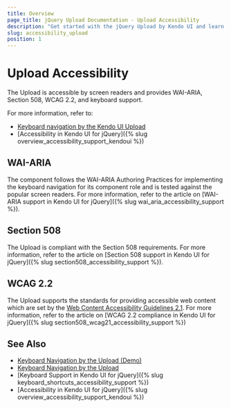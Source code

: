 ```yaml
---
title: Overview
page_title: jQuery Upload Documentation - Upload Accessibility
description: "Get started with the jQuery Upload by Kendo UI and learn about its accessibility support for WAI-ARIA, Section 508, and WCAG 2.2."
slug: accessibility_upload
position: 1
---
```


# Upload Accessibility

The Upload is accessible by screen readers and provides WAI-ARIA, Section 508, WCAG 2.2, and keyboard support.

For more information, refer to:
* [Keyboard navigation by the Kendo UI Upload]()
* [Accessibility in Kendo UI for jQuery]({% slug overview_accessibility_support_kendoui %})

## WAI-ARIA

The component follows the WAI-ARIA Authoring Practices for implementing the keyboard navigation for its component role and is tested against the popular screen readers. For more information, refer to the article on [WAI-ARIA support in Kendo UI for jQuery]({% slug wai_aria_accessibility_support %}).

## Section 508

The Upload is compliant with the Section 508 requirements. For more information, refer to the article on [Section 508 support in Kendo UI for jQuery]({% slug section508_accessibility_support %}).

## WCAG 2.2

The Upload supports the standards for providing accessible web content which are set by the [Web Content Accessibility Guidelines 2.1](https://www.w3.org/TR/WCAG/). For more information, refer to the article on [WCAG 2.2 compliance in Kendo UI for jQuery]({% slug section508_wcag21_accessibility_support %})

## See Also

* [Keyboard Navigation by the Upload (Demo)]()
* [Keyboard Navigation by the Upload]()
* [Keyboard Support in Kendo UI for jQuery]({% slug keyboard_shortcuts_accessibility_support %})
* [Accessibility in Kendo UI for jQuery]({% slug overview_accessibility_support_kendoui %})
